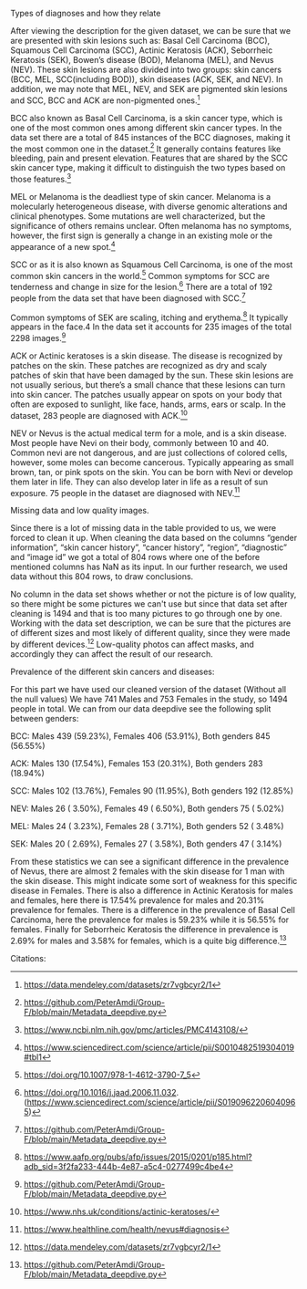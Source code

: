 Types of diagnoses and how they relate

After viewing the description for the given dataset, we can be sure that we are presented with skin lesions such as: Basal Cell Carcinoma (BCC), Squamous Cell Carcinoma (SCC), Actinic Keratosis (ACK), Seborrheic Keratosis (SEK), Bowen’s disease (BOD), Melanoma (MEL), and Nevus (NEV).  These skin lesions are also divided into two groups: skin cancers (BCC, MEL, SCC(including BOD)), skin diseases (ACK, SEK, and NEV).  In addition, we may note that MEL, NEV, and SEK are pigmented skin lesions and SCC, BCC and ACK are non-pigmented ones.[^1]

BCC also known as Basal Cell Carcinoma, is a skin cancer type, which is one of the most common ones among different skin cancer types. In the data set there are a total of 845 instances of the BCC diagnoses, making it the most common one in the dataset.[^2] It generally contains features like bleeding, pain and present elevation. Features that are shared by the SCC skin cancer type, making it difficult to distinguish the two types based on those features.[^3]

MEL or Melanoma is the deadliest type of skin cancer. Melanoma is a molecularly heterogeneous disease, with diverse genomic alterations and clinical phenotypes. Some mutations are well characterized, but the significance of others remains unclear. Often melanoma has no symptoms, however, the first sign is generally a change in an existing mole or the appearance of a new spot.[^4]

SCC or as it is also known as Squamous Cell Carcinoma, is one of the most common skin cancers in the world.[^5] Common symptoms for SCC are tenderness and change in size for the lesion.[^6] There are a total of 192 people from the data set that have been diagnosed with SCC.[^2]

Common symptoms of SEK are scaling, itching and erythema.[^7] It typically appears in the face.4 In the data set it accounts for 235 images of the total 2298 images.[^2]

ACK or Actinic keratoses is a skin disease. The disease is recognized by patches on the skin. These patches are recognized as dry and scaly patches of skin that have been damaged by the sun. These skin lesions are not usually serious, but there’s a small chance that these lesions can turn into skin cancer. The patches usually appear on spots on your body that often are exposed to sunlight, like face, hands, arms, ears or scalp. In the dataset, 283 people are diagnosed with ACK.[^8]

NEV or Nevus is the actual medical term for a mole, and is a skin disease. Most people have Nevi on their body, commonly between 10 and 40. Common nevi are not dangerous, and are just collections of colored cells, however, some moles can become cancerous. Typically appearing as small brown, tan, or pink spots on the skin. You can be born with Nevi or develop them later in life. They can also develop later in life as a result of sun exposure. 75 people in the dataset are diagnosed with NEV.[^9]

Missing data and low quality images.

Since there is a lot of missing data in the table provided to us, we were forced to clean it up.
When cleaning the data based on the columns “gender information”, “skin cancer history”, “cancer history”, 
“region”, “diagnostic” and “image id” we got a total of 804 rows where one of the before mentioned columns has NaN as its input. In our further research, we used data without this 804 rows, to draw conclusions.

No column in the data set shows whether or not the picture is of low quality, so there might be some pictures we can't use but since that data set after cleaning is 1494 
and that is too many pictures to go through one by one. Working with the data set description, we can be sure that the pictures are of different sizes and most likely of different quality, since they were made by different devices.[^1] Low-quality photos can affect masks, and accordingly they can affect the result of our research.

Prevalence of the different skin cancers and diseases:

For this part we have used our cleaned version of the dataset (Without all the null values)
We have 741 Males and 753 Females in the study, so 1494 people in total.
We can from our data deepdive see the following split between genders:

BCC: Males 439 (59.23%), Females 406 (53.91%), Both genders 845 (56.55%)

ACK: Males 130 (17.54%), Females 153 (20.31%), Both genders 283 (18.94%)

SCC: Males 102 (13.76%), Females 90  (11.95%), Both genders 192 (12.85%)

NEV: Males 26  ( 3.50%), Females 49  ( 6.50%), Both genders 75  ( 5.02%)

MEL: Males 24  ( 3.23%), Females 28  ( 3.71%), Both genders 52  ( 3.48%)

SEK: Males 20  ( 2.69%), Females 27  ( 3.58%), Both genders 47  ( 3.14%)

From these statistics we can see a significant difference in the prevalence of Nevus, there are almost 2 females with the skin disease for 1 man with the skin disease. 
This might indicate some sort of weakness for this specific disease in Females. 
There is also a difference in Actinic Keratosis for males and females, here there is 17.54% prevalence for males and 20.31% prevalence for females. 
There is a difference in the prevalence of Basal Cell Carcinoma, here the prevalence for males is 59.23% while it is 56.55% for females. 
Finally for Seborrheic Keratosis the difference in prevalence is  2.69% for males and 3.58% for females, which is a quite big difference.[^2]

Citations:

[^1]: https://data.mendeley.com/datasets/zr7vgbcyr2/1

[^2]: https://github.com/PeterAmdi/Group-F/blob/main/Metadata_deepdive.py

[^3]: https://www.ncbi.nlm.nih.gov/pmc/articles/PMC4143108/

[^4]: https://www.sciencedirect.com/science/article/pii/S0010482519304019#tbl1

[^5]: https://doi.org/10.1007/978-1-4612-3790-7_5

[^6]: https://doi.org/10.1016/j.jaad.2006.11.032.
(https://www.sciencedirect.com/science/article/pii/S0190962206040965)

[^7]: https://www.aafp.org/pubs/afp/issues/2015/0201/p185.html?adb_sid=3f2fa233-444b-4e87-a5c4-0277499c4be4 

[^8]: https://www.nhs.uk/conditions/actinic-keratoses/

[^9]: https://www.healthline.com/health/nevus#diagnosis